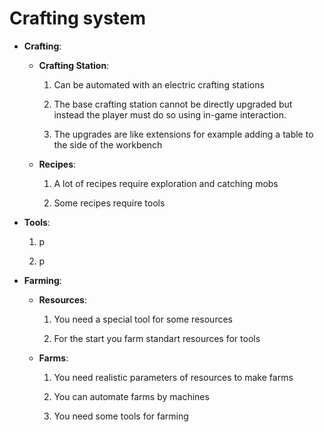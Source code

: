 # Crafting system

- **Crafting**:

    - **Crafting Station**:

        1. Can be automated with an electric crafting stations

        2. The base crafting station cannot be directly upgraded but instead the player must do so using in-game interaction.

        3. The upgrades are like extensions for example adding a table to the side of the workbench

    - **Recipes**:

        1. A lot of recipes require exploration and catching mobs

        2. Some recipes require tools

- **Tools**:
    1. p

    2. p

- **Farming**:

    - **Resources**:
        1. You need a special tool for some resources

        2. For the start you farm standart resources for tools

    - **Farms**:

        1. You need realistic parameters of resources to make farms

        2. You can automate farms by machines

        3. You need some tools for farming